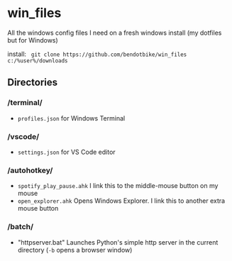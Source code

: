 # win_files
All the windows config files I need on a fresh windows install (my dotfiles but for Windows)

install: ``` git clone https://github.com/bendotbike/win_files c:/%user%/downloads```

## Directories
### /terminal/
- ```profiles.json``` for Windows Terminal

### /vscode/
- ```settings.json``` for VS Code editor

### /autohotkey/ 
- ```spotify_play_pause.ahk``` I link this to the middle-mouse button on my mouse
- ```open_explorer.ahk``` Opens Windows Explorer. I link this to another extra mouse button

### /batch/
- "httpserver.bat" Launches Python's simple http server in the current directory (```-b``` opens a browser window)

